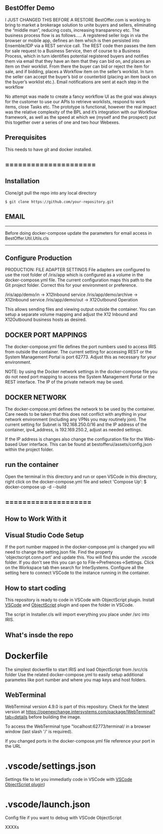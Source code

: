 ## BestOffer Demo

I JUST CHANGED THIS BEFORE A RESTORE
BestOffer.com is working to bring to market a brokerage solution to unite buyers and sellers, eliminating 
the “middle man”, reducing costs, increasing transparency etc.
The business process flow is as follows…..
A registered seller logs in via the browser or mobile app, defines an item which is then persisted into 
Ensemble/IDP via a REST service call. The REST code then passes the item for sale request to a Business 
Service, then of course to a Business Process, which in turn identifies potential registered buyers and 
notifies them via email that they have an item that they can bid on, and places an item on their worklist. 
From there the buyer can bid or reject the item for sale, and if bidding, places a Workflow item on the seller’s 
worklist.  In turn the seller can accept the buyer’s bid or counterbid (placing an item back on the buyer’s worklist 
etc.). Email notifications are sent at each step in the workflow

No attempt was made to create a fancy workflow UI as the goal was always for the customer to use our APIs to retrieve 
worklists, respond to work items, close Tasks etc.
The prototype is functional, however the real impact was the relative complexity of the BPL and it’s integration with 
our Workflow framework, as well as the speed at which we (myself and the prospect) put this together over a series of 
one and two hour Webexes.

## Prerequisites
This needs to have git and docker installed.

## =====================
## Installation 

Clone/git pull the repo into any local directory

```
$ git clone https://github.com/your-repository.git
```

## EMAIL
*************
Before doing docker-compose update the parameters for email access in BestOffer.Util.Utils.cls
*************

## Configure Production
PRODUCTION: FILE ADAPTER SETTINGS
File adapters are configured to use the root folder of /iris/app which is configured as a volume
in the docker-compose.yml file.  The current configuration maps this path to the Git project
folder.  Correct this for your environment or preference.

/iris/app/demo/in       -> X12Inbound service
/iris/app/demo/archive  -> X12Inbound service
/iris/app/demo/out      -> X12Outbound Operation

This allows sending files and viewing output outside the container.  You can setup a separate
volume mapping and adjust the X12 Inbound and X12Outbound business hosts as desired.

## DOCKER PORT MAPPINGS
The docker-compose.yml file defines the port numbers used to access IRIS from outside the container.
The current setting for accessing REST or the System Management Portal is port 62773.  Adjust this
as necessary for your environment.

NOTE: by using the Docker network settings in the docker-compose file you do not need port mapping to
access the System Management Portal or the REST interface.  The IP of the private network may be used.

## DOCKER NETWORK
The docker-compose.yml defines the network to be used by the container.  Care needs to be taken that 
this does not conflict with anything in your network environment (including any VPNs you may routinely
join).  The current setting for Subnet is 192.168.250.0/16 and the IP address of the container,
ipv4_address, is 192.169.250.2, adjust as needed settings.

If the IP address is changes also change the configuration file for the Web-based User interface. This
can be found at bestofferui/assets/config.json within the project folder.

## run the container
Open the terminal in this directory and run or open VSCode in this directory,
right click on the docker-compose.yml file and select 'Compose Up':
$ docker-compose up -d --build

## ====================
## How to Work With it
## Visual Studio Code Setup
If the port number mapped in the docker-compose.yml is changed you will need to change the setting.json file.
Find the property 'objectscript.conn.port' and update this.  You will find this under the .vscode folder. If
you don't see this you can go to File->Prefrences->Settings. Click on the Workspace tab then search for
InterSystems. Configure all the setting here to connect VSCode to the instance running in the container.

## How to start coding
This repository is ready to code in VSCode with ObjectScript plugin.
Install [VSCode](https://code.visualstudio.com/) and [ObjectScript](https://marketplace.visualstudio.com/items?itemName=daimor.vscode-objectscript) plugin and open the folder in VSCode.

The script in Installer.cls will import everything you place under /src into IRIS.

## What's insde the repo

# Dockerfile

The simplest dockerfile to start IRIS and load ObjectScript from /src/cls folder
Use the related docker-compose.yml to easily setup additional parametes like port number and where you map keys and host folders.

## WebTerminal
WebTerminal version 4.9.0 is part of this repository.  Check for the latest version at
https://openexchange.intersystems.com/package/WebTerminal?tab=details before building 
the image.

To access the WebTerminal type "localhost:62773/terminal/  in a browser window (last slash '/' is required).  

If you changed ports in the docker-compose.yml file reference your port in the URL

# .vscode/settings.json

Settings file to let you immediatly code in VSCode with [VSCode ObjectScript plugin](https://marketplace.visualstudio.com/items?itemName=daimor.vscode-objectscript))

# .vscode/launch.json
Config file if you want to debug with VSCode ObjectScript

XXXXs